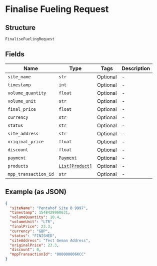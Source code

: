 
# Finalise Fueling Request

## Structure

`FinaliseFuelingRequest`

## Fields

| Name | Type | Tags | Description |
|  --- | --- | --- | --- |
| `site_name` | `str` | Optional | - |
| `timestamp` | `int` | Optional | - |
| `volume_quantity` | `float` | Optional | - |
| `volume_unit` | `str` | Optional | - |
| `final_price` | `float` | Optional | - |
| `currency` | `str` | Optional | - |
| `status` | `str` | Optional | - |
| `site_address` | `str` | Optional | - |
| `original_price` | `float` | Optional | - |
| `discount` | `float` | Optional | - |
| `payment` | [`Payment`](../../doc/models/payment.md) | Optional | - |
| `products` | [`List[Product]`](../../doc/models/product.md) | Optional | - |
| `mpp_transaction_id` | `str` | Optional | - |

## Example (as JSON)

```json
{
  "siteName": "Pentahof Site B 9997",
  "timestamp": 1548429960631,
  "volumeQuantity": 10.4,
  "volumeUnit": "LTR",
  "finalPrice": 23.3,
  "currency": "GBP",
  "status": "FINISHED",
  "siteAddress": "Test Geman Address",
  "originalPrice": 23.3,
  "discount": 0,
  "mppTransactionId": "000000006KCC"
}
```


